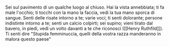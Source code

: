 Sei sul pavimento di un qualche luogo al chiuso. Hai la vista annebbiata; ti fa male l'occhio; ti tocchi con la mano la faccia, vedi la tua mano sporca di sangue. Senti delle risate intorno a te; varie voci; ti senti dolorante; persone indistinte intorno a te; senti un calcio colpirti; sei supino; vieni tirato dal bavero, in piedi, vedi un volto davanti a te che riconosci ([[Henry Ruthfild]]).
Ti senti dire "Stupida femminuccia, quelli della vostra razza manderanno in malora questo paese"
